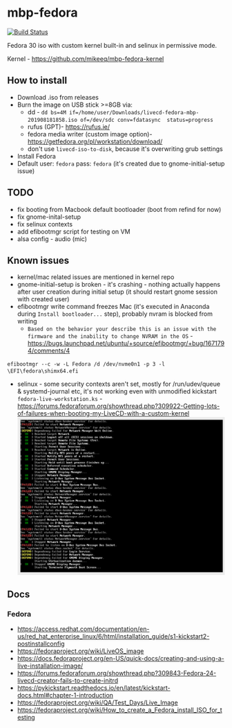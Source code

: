 # mbp-fedora

[![Build Status](https://travis-ci.com/mikeeq/mbp-fedora.svg?branch=master)](https://travis-ci.com/mikeeq/mbp-fedora)

Fedora 30 iso with custom kernel built-in and selinux in permissive mode.

Kernel - <https://github.com/mikeeq/mbp-fedora-kernel>

## How to install

- Download .iso from releases
- Burn the image on USB stick >=8GB via:
  - dd - `dd bs=4M if=/home/user/Downloads/livecd-fedora-mbp-201908181858.iso of=/dev/sdc conv=fdatasync  status=progress`
  - rufus (GPT)- <https://rufus.ie/>
  - fedora media writer (custom image option)- <https://getfedora.org/pl/workstation/download/>
  - don't use `livecd-iso-to-disk`, because it's overwriting grub settings
- Install Fedora
- Default user: `fedora` pass: `fedora` (it's created due to gnome-initial-setup issue)

## TODO

- fix booting from Macbook default bootloader (boot from refind for now)
- fix gnome-inital-setup
- fix selinux contexts
- add efibootmgr script for testing on VM
- alsa config - audio (mic)

## Known issues

- kernel/mac related issues are mentioned in kernel repo
- gnome-initial-setup is broken - it's crashing - nothing actually happens after user creation during initial setup (it should restart gnome session with created user)
- efibootmgr write command freezes Mac (it's executed in Anaconda during `Install bootloader...` step), probably nvram is blocked from writing
  - `Based on the behavior your describe this is an issue with the firmware and the inability to change NVRAM in the OS` - <https://bugs.launchpad.net/ubuntu/+source/efibootmgr/+bug/1671794/comments/4>

```
efibootmgr --c -w -L Fedora /d /dev/nvme0n1 -p 3 -l \EFI\fedora\shimx64.efi
```

- selinux - some security contexts aren't set, mostly for /run/udev/queue & systemd-journal etc, it's not working even with unmodified kickstart `fedora-live-workstation.ks`  - <https://forums.fedoraforum.org/showthread.php?309922-Getting-lots-of-failures-when-booting-my-LiveCD-with-a-custom-kernel>
![selinux issue](screenshots/selinux.png)

## Docs

### Fedora

- <https://access.redhat.com/documentation/en-us/red_hat_enterprise_linux/6/html/installation_guide/s1-kickstart2-postinstallconfig>
- <https://fedoraproject.org/wiki/LiveOS_image>
- <https://docs.fedoraproject.org/en-US/quick-docs/creating-and-using-a-live-installation-image/>
- <https://forums.fedoraforum.org/showthread.php?309843-Fedora-24-livecd-creator-fails-to-create-initrd>
- <https://pykickstart.readthedocs.io/en/latest/kickstart-docs.html#chapter-1-introduction>
- <https://fedoraproject.org/wiki/QA/Test_Days/Live_Image>
- <https://fedoraproject.org/wiki/How_to_create_a_Fedora_install_ISO_for_testing>
